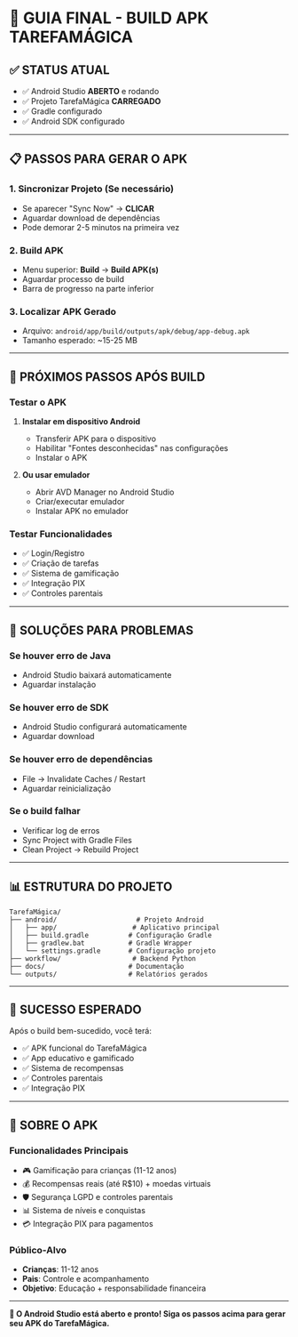 # 🚀 GUIA FINAL - BUILD APK TAREFAMÁGICA

## ✅ **STATUS ATUAL**
- ✅ Android Studio **ABERTO** e rodando
- ✅ Projeto TarefaMágica **CARREGADO**
- ✅ Gradle configurado
- ✅ Android SDK configurado

---

## 📋 **PASSOS PARA GERAR O APK**

### 1. **Sincronizar Projeto** (Se necessário)
- Se aparecer "Sync Now" → **CLICAR**
- Aguardar download de dependências
- Pode demorar 2-5 minutos na primeira vez

### 2. **Build APK**
- Menu superior: **Build** → **Build APK(s)**
- Aguardar processo de build
- Barra de progresso na parte inferior

### 3. **Localizar APK Gerado**
- Arquivo: `android/app/build/outputs/apk/debug/app-debug.apk`
- Tamanho esperado: ~15-25 MB

---

## 🎯 **PRÓXIMOS PASSOS APÓS BUILD**

### **Testar o APK**
1. **Instalar em dispositivo Android**
   - Transferir APK para o dispositivo
   - Habilitar "Fontes desconhecidas" nas configurações
   - Instalar o APK

2. **Ou usar emulador**
   - Abrir AVD Manager no Android Studio
   - Criar/executar emulador
   - Instalar APK no emulador

### **Testar Funcionalidades**
- ✅ Login/Registro
- ✅ Criação de tarefas
- ✅ Sistema de gamificação
- ✅ Integração PIX
- ✅ Controles parentais

---

## 🔧 **SOLUÇÕES PARA PROBLEMAS**

### **Se houver erro de Java**
- Android Studio baixará automaticamente
- Aguardar instalação

### **Se houver erro de SDK**
- Android Studio configurará automaticamente
- Aguardar download

### **Se houver erro de dependências**
- File → Invalidate Caches / Restart
- Aguardar reinicialização

### **Se o build falhar**
- Verificar log de erros
- Sync Project with Gradle Files
- Clean Project → Rebuild Project

---

## 📊 **ESTRUTURA DO PROJETO**

```
TarefaMágica/
├── android/                    # Projeto Android
│   ├── app/                   # Aplicativo principal
│   ├── build.gradle          # Configuração Gradle
│   ├── gradlew.bat           # Gradle Wrapper
│   └── settings.gradle       # Configuração projeto
├── workflow/                  # Backend Python
├── docs/                     # Documentação
└── outputs/                  # Relatórios gerados
```

---

## 🎉 **SUCESSO ESPERADO**

Após o build bem-sucedido, você terá:
- ✅ APK funcional do TarefaMágica
- ✅ App educativo e gamificado
- ✅ Sistema de recompensas
- ✅ Controles parentais
- ✅ Integração PIX

---

## 📱 **SOBRE O APK**

### **Funcionalidades Principais**
- 🎮 Gamificação para crianças (11-12 anos)
- 💰 Recompensas reais (até R$10) + moedas virtuais
- 🛡️ Segurança LGPD e controles parentais
- 📊 Sistema de níveis e conquistas
- 💳 Integração PIX para pagamentos

### **Público-Alvo**
- **Crianças**: 11-12 anos
- **Pais**: Controle e acompanhamento
- **Objetivo**: Educação + responsabilidade financeira

---

**🎯 O Android Studio está aberto e pronto! Siga os passos acima para gerar seu APK do TarefaMágica.** 